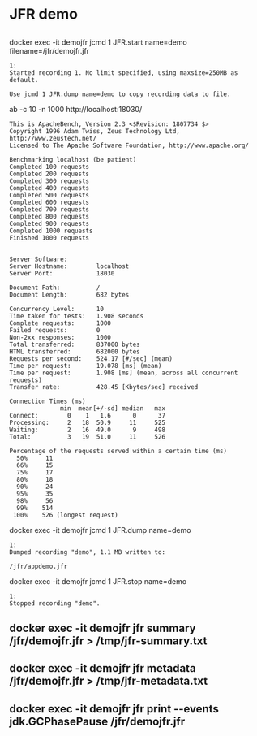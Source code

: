 # JFR demo

##

docker exec -it demojfr jcmd 1 JFR.start name=demo filename=/jfr/demojfr.jfr

```
1:
Started recording 1. No limit specified, using maxsize=250MB as default.

Use jcmd 1 JFR.dump name=demo to copy recording data to file.
```

ab -c 10 -n 1000 http://localhost:18030/
```
This is ApacheBench, Version 2.3 <$Revision: 1807734 $>
Copyright 1996 Adam Twiss, Zeus Technology Ltd, http://www.zeustech.net/
Licensed to The Apache Software Foundation, http://www.apache.org/

Benchmarking localhost (be patient)
Completed 100 requests
Completed 200 requests
Completed 300 requests
Completed 400 requests
Completed 500 requests
Completed 600 requests
Completed 700 requests
Completed 800 requests
Completed 900 requests
Completed 1000 requests
Finished 1000 requests


Server Software:
Server Hostname:        localhost
Server Port:            18030

Document Path:          /
Document Length:        682 bytes

Concurrency Level:      10
Time taken for tests:   1.908 seconds
Complete requests:      1000
Failed requests:        0
Non-2xx responses:      1000
Total transferred:      837000 bytes
HTML transferred:       682000 bytes
Requests per second:    524.17 [#/sec] (mean)
Time per request:       19.078 [ms] (mean)
Time per request:       1.908 [ms] (mean, across all concurrent requests)
Transfer rate:          428.45 [Kbytes/sec] received

Connection Times (ms)
              min  mean[+/-sd] median   max
Connect:        0    1   1.6      0      37
Processing:     2   18  50.9     11     525
Waiting:        2   16  49.0      9     498
Total:          3   19  51.0     11     526

Percentage of the requests served within a certain time (ms)
  50%     11
  66%     15
  75%     17
  80%     18
  90%     24
  95%     35
  98%     56
  99%    514
 100%    526 (longest request)
```

docker exec -it demojfr jcmd 1 JFR.dump name=demo
```
1:
Dumped recording "demo", 1.1 MB written to:

/jfr/appdemo.jfr
```

docker exec -it demojfr jcmd 1 JFR.stop name=demo
```
1:
Stopped recording "demo".
```

## docker exec -it demojfr jfr summary /jfr/demojfr.jfr > /tmp/jfr-summary.txt

## docker exec -it demojfr jfr metadata /jfr/demojfr.jfr > /tmp/jfr-metadata.txt

## docker exec -it demojfr jfr print --events jdk.GCPhasePause /jfr/demojfr.jfr
